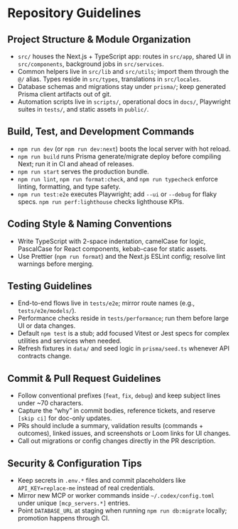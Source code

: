 # Repository Guidelines

## Project Structure & Module Organization
- `src/` houses the Next.js + TypeScript app: routes in `src/app`, shared UI in `src/components`, background jobs in `src/services`.
- Common helpers live in `src/lib` and `src/utils`; import them through the `@/` alias. Types reside in `src/types`, translations in `src/locales`.
- Database schemas and migrations stay under `prisma/`; keep generated Prisma client artifacts out of git.
- Automation scripts live in `scripts/`, operational docs in `docs/`, Playwright suites in `tests/`, and static assets in `public/`.

## Build, Test, and Development Commands
- `npm run dev` (or `npm run dev:next`) boots the local server with hot reload.
- `npm run build` runs Prisma generate/migrate deploy before compiling Next; run it in CI and ahead of releases.
- `npm run start` serves the production bundle.
- `npm run lint`, `npm run format:check`, and `npm run typecheck` enforce linting, formatting, and type safety.
- `npm run test:e2e` executes Playwright; add `--ui` or `--debug` for flaky specs. `npm run perf:lighthouse` checks lighthouse KPIs.

## Coding Style & Naming Conventions
- Write TypeScript with 2-space indentation, camelCase for logic, PascalCase for React components, kebab-case for static assets.
- Use Prettier (`npm run format`) and the Next.js ESLint config; resolve lint warnings before merging.

## Testing Guidelines
- End-to-end flows live in `tests/e2e`; mirror route names (e.g., `tests/e2e/models/`).
- Performance checks reside in `tests/performance`; run them before large UI or data changes.
- Default `npm test` is a stub; add focused Vitest or Jest specs for complex utilities and services when needed.
- Refresh fixtures in `data/` and seed logic in `prisma/seed.ts` whenever API contracts change.

## Commit & Pull Request Guidelines
- Follow conventional prefixes (`feat`, `fix`, `debug`) and keep subject lines under ~70 characters.
- Capture the “why” in commit bodies, reference tickets, and reserve `[skip ci]` for doc-only updates.
- PRs should include a summary, validation results (commands + outcomes), linked issues, and screenshots or Loom links for UI changes.
- Call out migrations or config changes directly in the PR description.

## Security & Configuration Tips
- Keep secrets in `.env.*` files and commit placeholders like `API_KEY=replace-me` instead of real credentials.
- Mirror new MCP or worker commands inside `~/.codex/config.toml` under unique `[mcp_servers.*]` entries.
- Point `DATABASE_URL` at staging when running `npm run db:migrate` locally; promotion happens through CI.

